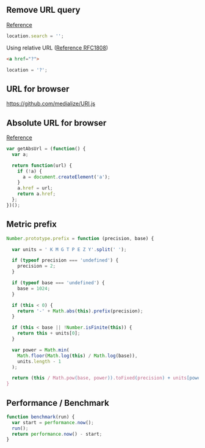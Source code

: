## Remove URL query

[Reference](https://developer.mozilla.org/en-US/docs/Web/API/Window/location#Example_5_Send_a_string_of_data_to_the_server_by_modifying_the_search_property)

```js
location.search = '';
```

Using relative URL 
([Reference RFC1808](https://tools.ietf.org/html/rfc1808))

```html
<a href="?">
```

```js
location = '?';
```

## URL for browser

https://github.com/medialize/URI.js


## Absolute URL for browser

[Reference](https://davidwalsh.name/get-absolute-url)

```js
var getAbsUrl = (function() {
  var a;

  return function(url) {
    if (!a) {
      a = document.createElement('a');
    }
    a.href = url;
    return a.href;
  };
})();
```

## Metric prefix

```js
Number.prototype.prefix = function (precision, base) {

  var units = ' K M G T P E Z Y'.split(' ');

  if (typeof precision === 'undefined') {
    precision = 2;
  }

  if (typeof base === 'undefined') {
    base = 1024;
  }

  if (this < 0) {
    return '-' + Math.abs(this).prefix(precision);
  }

  if (this < base || !Number.isFinite(this)) {
    return this + units[0];
  }

  var power = Math.min(
    Math.floor(Math.log(this) / Math.log(base)),
    units.length - 1
  );

  return (this / Math.pow(base, power)).toFixed(precision) + units[power];
}
```

## Performance / Benchmark
```js
function benchmark(run) {
  var start = performance.now();
  run();
  return performance.now() - start;
}
```
